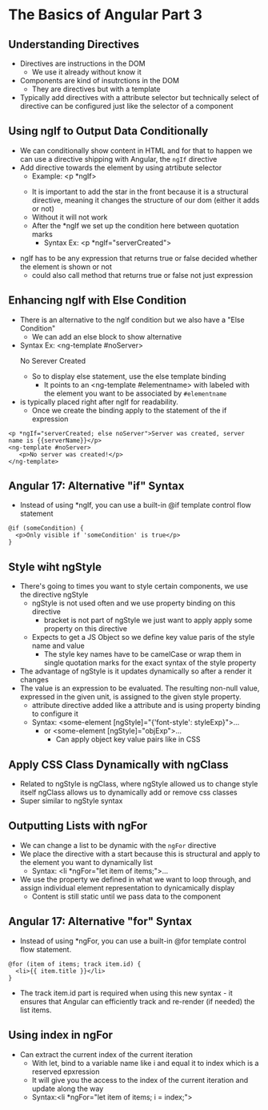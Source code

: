 # The Basics of Angular Part 3

## Understanding Directives

* Directives are instructions in the DOM
  * We use it already without know it
* Components are kind of insutrctions in the DOM
  * They are directives but with a template
* Typically add directives with a attribute selector but technically select of directive can be configured just like the selector of a component

## Using ngIf to Output Data Conditionally

* We can conditionally show content in HTML and for that to happen we can use a directive shipping with Angular, the `ngIf` directive
* Add directive towards the element by using atrtibute selector
  * Example: <p *ngIf></p>
  * It is important to add the star in the front because it is a structural directive, meaning it changes the structure of our dom (either it adds or not)
  * Without it will not work
  * After the *ngIf we set up the condition here between quotation marks
    * Syntax Ex: <p *ngIf="serverCreated"></p>
* ngIf has to be any expression that returns true or false decided whether the element is shown or not
  * could also call method that returns true or false not just expression

## Enhancing ngIf with Else Condition
* There is an alternative to the ngIf condition but we also have a "Else Condition"
  * We can add an else block to show alternative
* Syntax Ex: <ng-template #noServer><p>No Serever Created</p></ng-template>
  * So to display else statement, use the else template binding
    * It points to an <ng-template  #elementname> with labeled with the element you want to be associated by `#elementname`
* is typically placed right after ngIf for readability.
  * Once we create the binding apply to the statement of the if expression
 ```
<p *ngIf="serverCreated; else noServer">Server was created, server name is {{serverName}}</p>
<ng-template #noServer>
    <p>No server was created!</p>
</ng-template>
```

## Angular 17: Alternative "if" Syntax
* Instead of using *ngIf, you can use a built-in @if template control flow statement
```
@if (someCondition) {
  <p>Only visible if 'someCondition' is true</p>
}
```

## Style wiht ngStyle
* There's going to times you want to style certain components, we use the directive ngStyle
  * ngStyle is not used often and we use property binding on this directive
    * bracket is not part of ngStyle we just want to apply apply some property on this directive
  * Expects to get a JS Object so we define key value paris of the style name and value
    * The style key names have to be camelCase or wrap them in single quotation marks for the exact syntax of the style property
* The advantage of ngStyle is it updates dynamically so after a render it changes
* The value is an expression to be evaluated. The resulting non-null value, expressed in the given unit, is assigned to the given style property.
  * attribute directive added like a attribute and is using property binding to configure it
  * Syntax: <some-element [ngStyle]="{'font-style': styleExp}">...</some-element>
    * or <some-element [ngStyle]="objExp">...</some-element>
      * Can apply object key value pairs like in CSS


## Apply CSS Class Dynamically with ngClass
* Related to ngStyle is ngClass, where ngStyle allowed us to change style itself ngClass allows us to dynamically add or remove css classes
* Super similar to ngStyle syntax

## Outputting Lists with ngFor
* We can change a list to be dynamic with the `ngFor` directive
* We place the directive with a start because this is structural and apply to the element you want to dynamically list
  * Syntax: <li *ngFor="let item of items;">...</li>
* We use the property we defined in what we want to loop through, and assign individual element representation to dynicamically display
  * Content is still static until we pass data to the component

## Angular 17: Alternative "for" Syntax
* Instead of using *ngFor, you can use a built-in @for template control flow statement.
```
@for (item of items; track item.id) {
  <li>{{ item.title }}</li>
}
```
* The track item.id part is required when using this new syntax - it ensures that Angular can efficiently track and re-render (if needed) the list items.

## Using index in ngFor
* Can extract the current index of the current iteration
  * With let, bind to a variable name like i and equal it to index which is a reserved epxression
  * It will give you the access to the index of the current iteration and update along the way
  * Syntax:<li *ngFor="let item of items; i = index;"></li>
